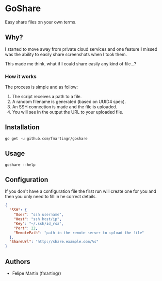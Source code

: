 GoShare
=======

Easy share files on your own terms.

## Why?

I started to move away from private cloud services and one feature I missed was the ability to easily share screenshots when I took them.

This made me think, what if I could share easily any kind of file...?


### How it works

The process is simple and as follow:

1. The script receives a path to a file.
2. A random filename is generated (based on UUID4 spec).
3. An SSH connection is made and the file is uploaded.
4. You will see in the output the URL to your uploaded file.


## Installation

```
go get -u github.com/fmartingr/goshare
```

## Usage

```
goshare --help
```

## Configuration

If you don't have a configuration file the first run will create one for you and then you only need to fill in he correct details.

``` json
{
  "SSH": {
    "User": "ssh username",
    "Host": "ssh host/ip",
    "Key": "~/.ssh/id_rsa",
    "Port": 22,
    "RemotePath": "path in the remote server to upload the file"
  },
  "ShareUrl": "http://share.example.com/%s"
}
```

## Authors

- Felipe Martin (fmartingr)
